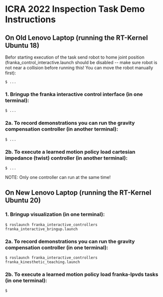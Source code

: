 # ICRA 2022 Inspection Task Demo Instructions

## On Old Lenovo Laptop (running the RT-Kernel Ubuntu 18)

Befor starting execution of the task send robot to home joint position (franka_control_interactive.launch should be disabled -- make sure robot is not near a collision before running this! You can move the robot manually first):
```
$ ...
```


### 1. Bringup the franka interactive control interface (in one terminal):
```
$ ...
```

### 2a. To record demonstrations you can run the gravity compensation controller (in another terminal):
```
$ ...
```

### 2b. To execute a learned motion policy load cartesian impedance (twist) controller (in another terminal):
```
$ ...
```

NOTE: Only one controller can run at the same time!


## On New Lenovo Laptop (running the RT-Kernel Ubuntu 20)

### 1. Bringup visualization (in one terminal):
```
$ roslaunch franka_interactive_controllers franka_interactive_bringup.launch
```

### 2a. To record demonstrations you can run the gravity compensation controller (in one terminal):
```
$ roslaunch franka_interactive_controllers franka_kinesthetic_teaching.launch
```

### 2b. To execute a learned motion policy load franka-lpvds tasks (in one terminal):
```
$
```

